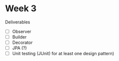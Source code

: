 # Week 3
Deliverables
- [ ] Observer
- [ ] Builder
- [ ] Decorator
- [ ] JPA (?)
- [ ] Unit testing (JUnit) for at least one design pattern)

